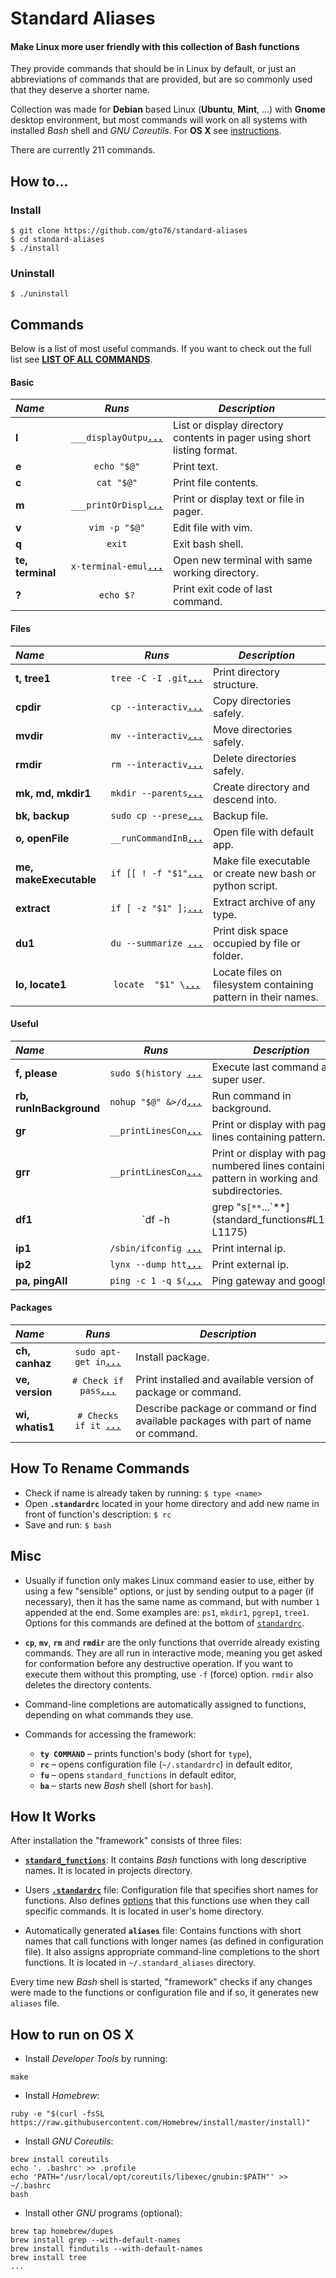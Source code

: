 Standard Aliases
================

#### Make Linux more user friendly with this collection of **Bash functions**

They provide commands that should be in Linux by default, or just an abbreviations of commands that are provided, but are so commonly used that they deserve a shorter name.

Collection was made for **Debian** based Linux (**Ubuntu**, **Mint**, ...) with **Gnome** desktop environment, but most commands will work on all systems with installed _Bash_ shell and _GNU Coreutils_. For **OS X** see [instructions](README.md#how-to-run-on-os-x).

There are currently 211 commands.

How to…
-------
### Install
```
$ git clone https://github.com/gto76/standard-aliases
$ cd standard-aliases
$ ./install
```
### Uninstall
```
$ ./uninstall
```

Commands
--------

Below is a list of most useful commands. If you want to check out the full list see [**LIST OF ALL COMMANDS**](doc/FUNCTION_DESCRIPTIONS.md).

####  Basic 

 _Name_        | _Runs_   | _Description_  
:------------- |:--------:| ----------------
**l** | `___displayOutpu`[**`...`**](standard_functions#L194-L197) | List or display directory contents in pager using short listing format.
**e** | `echo "$@"` | Print text.
**c** | `cat "$@"` | Print file contents.
**m** | `___printOrDispl`[**`...`**](standard_functions#L92-L94) | Print or display text or file in pager.
**v** | `vim -p "$@"` | Edit file with vim.
**q** | `exit` | Exit bash shell.
**te, terminal** | `x-terminal-emul`[**`...`**](standard_functions#L590-L592) | Open new terminal with same working directory.
**?** | `echo $?` | Print exit code of last command.

####  Files 

 _Name_        | _Runs_   | _Description_  
:------------- |:--------:| ----------------
**t, tree1** | `tree -C -I .git`[**`...`**](standard_functions#L304-L306) | Print directory structure.
**cpdir** | `cp --interactiv`[**`...`**](standard_functions#L394-L396) | Copy directories safely.
**mvdir** | `mv --interactiv`[**`...`**](standard_functions#L400-L402) | Move directories safely.
**rmdir** | `rm --interactiv`[**`...`**](standard_functions#L407-L409) | Delete directories safely.
**mk, md, mkdir1** | `mkdir --parents`[**`...`**](standard_functions#L413-L416) | Create directory and descend into.
**bk, backup** | `sudo cp --prese`[**`...`**](standard_functions#L420-L422) | Backup file.
**o, openFile** | `__runCommandInB`[**`...`**](standard_functions#L585-L587) | Open file with default app.
**me, makeExecutable** | `if [[ ! -f "$1"`[**`...`**](standard_functions#L634-L667) | Make file executable or create new bash or python script.
**extract** | `if [ -z "$1" ];`[**`...`**](standard_functions#L1111-L1144) | Extract archive of any type.
**du1** | `du --summarize `[**`...`**](standard_functions#L1179-L1181) | Print disk space occupied by file or folder.
**lo, locate1** | `locate  "$1" \`[**`...`**](standard_functions#L1087-L1091) | Locate files on filesystem containing pattern in their names.

####  Useful  

 _Name_        | _Runs_   | _Description_  
:------------- |:--------:| ----------------
**f, please** | `sudo $(history `[**`...`**](standard_functions#L757-L759) | Execute last command as super user.
**rb, runInBackground** | `nohup "$@" &>/d`[**`...`**](standard_functions#L474-L476) | Run command in background.
**gr** | `__printLinesCon`[**`...`**](standard_functions#L1069-L1072) | Print or display with pager lines containing pattern.
**grr** | `__printLinesCon`[**`...`**](standard_functions#L1076-L1082) | Print or display with pager numbered lines containing pattern in working and subdirectories.
**df1** | `df -h | grep "s`[**`...`**](standard_functions#L1173-L1175) | Print available disk space in simplified form.
**ip1** | `/sbin/ifconfig `[**`...`**](standard_functions#L1719-L1726) | Print internal ip.
**ip2** | `lynx --dump htt`[**`...`**](standard_functions#L1729-L1731) | Print external ip.
**pa, pingAll** | `ping -c 1 -q $(`[**`...`**](standard_functions#L1747-L1751) | Ping gateway and google.

####  Packages 

 _Name_        | _Runs_   | _Description_  
:------------- |:--------:| ----------------
**ch, canhaz** | `sudo apt-get in`[**`...`**](standard_functions#L1331-L1333) | Install package.
**ve, version** | `# Check if pass`[**`...`**](standard_functions#L1422-L1439) | Print installed and available version of package or command.
**wi, whatis1** | `# Checks if it `[**`...`**](standard_functions#L1550-L1574) | Describe package or command or find available packages with part of name or command.

How To Rename Commands
----------------------
* Check if name is already taken by running: `$ type <name>`
* Open **`.standardrc`** located in your home directory and add new name in front of function's description: `$ rc`
* Save and run: `$ bash`

Misc
----
* Usually if function only makes Linux command easier to use, either by using a few "sensible" options, or just by sending output to a pager (if necessary), then it has the same name as command, but with number `1` appended at the end. Some examples are: `ps1`, `mkdir1`, `pgrep1`, `tree1`. Options for this commands are defined at the bottom of [`standardrc`](standard_rc#L328-L358).

* **`cp`**, **`mv`**, **`rm`** and **`rmdir`** are the only functions that override already existing commands. They are all run in interactive mode, meaning you get asked for conformation before any destructive operation. If you want to execute them without this prompting, use `-f` (force) option. `rmdir` also deletes the directory contents.

* Command-line completions are automatically assigned to functions, depending on what commands they use.

* Commands for accessing the framework:
  * **`ty COMMAND`** – prints function's body (short for `type`),
  * **`rc`** – opens configuration file (`~/.standardrc`) in default editor,
  * **`fu`** – opens `standard_functions` in default editor,
  * **`ba`** – starts new _Bash_ shell (short for `bash`).

How It Works
------------
After installation the "framework" consists of three files:

* [**`standard_functions`**](standard_functions): It contains _Bash_ functions with long descriptive names. It is located in projects directory.

* Users [**`.standardrc`**](standard_rc) file: Configuration file that specifies short names for functions.  Also defines [options](standard_rc#L328-L358) that this functions use when they call specific commands. It is located in user's home directory.

* Automatically generated **`aliases`** file: Contains functions with short names that call functions with longer names (as defined in configuration file). It also assigns appropriate command-line completions to the short functions. It is located in `~/.standard_aliases` directory.

Every time new _Bash_ shell is started, "framework" checks if any changes were made to the functions or configuration file and if so, it generates new `aliases` file.

How to run on OS X
------------------
* Install _Developer Tools_ by running:
```
make
```

* Install _Homebrew_:
```
ruby -e "$(curl -fsSL https://raw.githubusercontent.com/Homebrew/install/master/install)"
```

* Install _GNU Coreutils_:
```
brew install coreutils
echo '. .bashrc' >> .profile
echo 'PATH="/usr/local/opt/coreutils/libexec/gnubin:$PATH"' >> ~/.bashrc
bash
```

* Install other _GNU_ programs (optional):
```
brew tap homebrew/dupes
brew install grep --with-default-names
brew install findutils --with-default-names
brew install tree
...
```



















